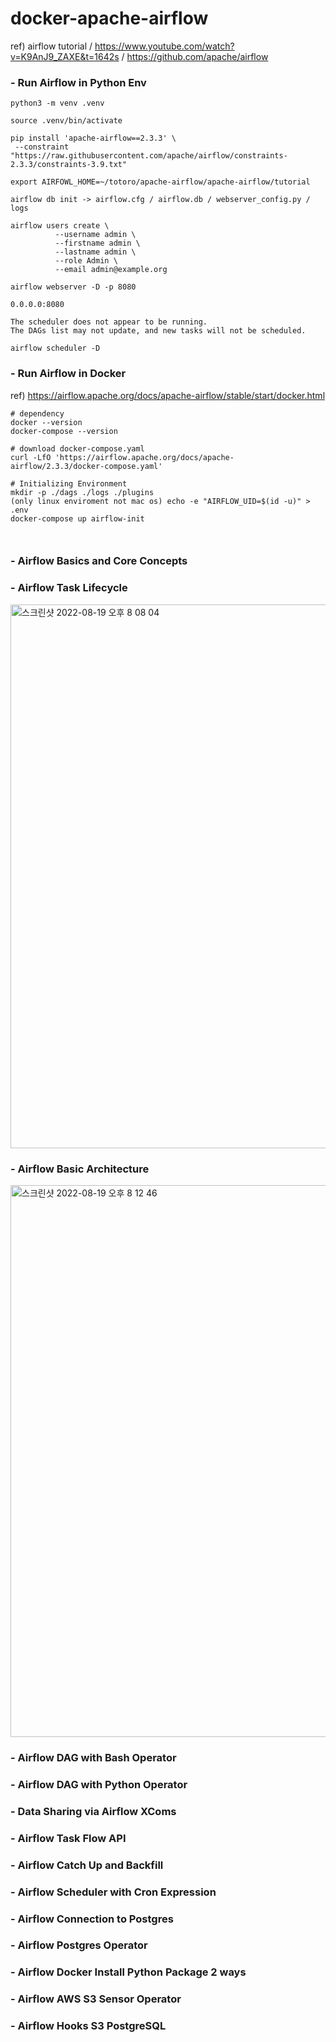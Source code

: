 # docker-apache-airflow

ref) airflow tutorial / https://www.youtube.com/watch?v=K9AnJ9_ZAXE&t=1642s / https://github.com/apache/airflow

### - Run Airflow in Python Env
```
python3 -m venv .venv

source .venv/bin/activate

pip install 'apache-airflow==2.3.3' \                                          
 --constraint "https://raw.githubusercontent.com/apache/airflow/constraints-2.3.3/constraints-3.9.txt"
 
export AIRFOWL_HOME=~/totoro/apache-airflow/apache-airflow/tutorial

airflow db init -> airflow.cfg / airflow.db / webserver_config.py / logs

airflow users create \                            
          --username admin \
          --firstname admin \     
          --lastname admin \    
          --role Admin \
          --email admin@example.org

airflow webserver -D -p 8080

0.0.0.0:8080

The scheduler does not appear to be running.
The DAGs list may not update, and new tasks will not be scheduled.

airflow scheduler -D
```

### - Run Airflow in Docker
ref) https://airflow.apache.org/docs/apache-airflow/stable/start/docker.html
```
# dependency
docker --version
docker-compose --version

# download docker-compose.yaml
curl -LfO 'https://airflow.apache.org/docs/apache-airflow/2.3.3/docker-compose.yaml'

# Initializing Environment
mkdir -p ./dags ./logs ./plugins
(only linux enviroment not mac os) echo -e "AIRFLOW_UID=$(id -u)" > .env
docker-compose up airflow-init



```
### - Airflow Basics and Core Concepts
### - Airflow Task Lifecycle
<img width="870" alt="스크린샷 2022-08-19 오후 8 08 04" src="https://user-images.githubusercontent.com/73451727/185606684-698ceb33-5471-477a-8577-3b598be52e33.png">

### - Airflow Basic Architecture
<img width="883" alt="스크린샷 2022-08-19 오후 8 12 46" src="https://user-images.githubusercontent.com/73451727/185606653-bb0f740d-8046-4fe0-b62c-2df4a0d79d1f.png">

### - Airflow DAG with Bash Operator
### - Airflow DAG with Python Operator
### - Data Sharing via Airflow XComs
### - Airflow Task Flow API
### - Airflow Catch Up and Backfill
### - Airflow Scheduler with Cron Expression
### - Airflow Connection to Postgres
### - Airflow Postgres Operator
### - Airflow Docker Install Python Package 2 ways
### - Airflow AWS S3 Sensor Operator
### - Airflow Hooks S3 PostgreSQL




